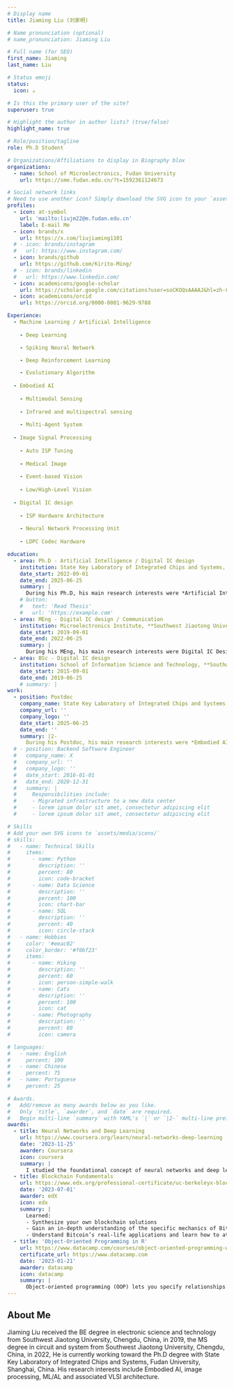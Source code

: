 ```yaml
---
# Display name
title: Jiaming Liu (刘家明)

# Name pronunciation (optional)
# name_pronunciation: Jiaming Liu

# Full name (for SEO)
first_name: Jiaming
last_name: Liu

# Status emoji
status:
  icon: ☕️

# Is this the primary user of the site?
superuser: true

# Highlight the author in author lists? (true/false)
highlight_name: true

# Role/position/tagline
role: Ph.D Student

# Organizations/Affiliations to display in Biography blox
organizations:
  - name: School of Microelectronics, Fudan University 
    url: https://sme.fudan.edu.cn/?t=1592361124673

# Social network links
# Need to use another icon? Simply download the SVG icon to your `assets/media/icons/` folder.
profiles:
  - icon: at-symbol
    url: 'mailto:liujm22@m.fudan.edu.cn'
    label: E-mail Me
  - icon: brands/x
    url: https://x.com/liujiaming1101
  # - icon: brands/instagram
  #   url: https://www.instagram.com/
  - icon: brands/github
    url: https://github.com/Kirito-Ming/
  # - icon: brands/linkedin
  #   url: https://www.linkedin.com/
  - icon: academicons/google-scholar
    url: https://scholar.google.com/citations?user=soCKOQsAAAAJ&hl=zh-CN
  - icon: academicons/orcid
    url: https://orcid.org/0000-0001-9629-9788

Experience:
  - Machine Learning / Artificial Intelligence
  
    - Deep Learning

    - Spiking Neural Network

    - Deep Reinforcement Learning

    - Evolutionary Algorithm
  
  - Embodied AI
  
    - Multimodal Sensing
  
    - Infrared and multispectral sensing
  
    - Multi-Agent System
  
  - Image Signal Processing
  
    - Auto ISP Tuning
  
    - Medical Image
  
    - Event-based Vision
  
    - Low/High-Level Vision 
  
  - Digital IC design
  
    - ISP Hardware Architecture
  
    - Neural Network Processing Unit
  
    - LDPC Codec Hardware

education:
  - area: Ph.D - Artificial Intelligence / Digital IC design
    institution: State Key Laboratory of Integrated Chips and Systems, **Fudan University**
    date_start: 2022-09-01
    date_end: 2025-06-25
    summary: |
      During his Ph.D, his main research interests were *Artificial Intelligence*, *Hyperparametric Optimisation of ISPs*, *Digital IC Design*, etc., under the supervision of **Prof. Jun Tao** and **Prof. Yibo Fan**.
    # button:
    #   text: 'Read Thesis'
    #   url: 'https://example.com'
  - area: MEng - Digital IC design / Communication
    institution: Microelectronics Institute, **Southwest Jiaotong University**
    date_start: 2019-09-01
    date_end: 2022-06-25
    summary: |
      During his MEng, his main research interests were Digital IC Design, LDPC codec hardware, etc., under the supervision of Prof. Quanyuan Feng.
  - area: BSc - Digital IC design
    institution: School of Information Science and Technology, **Southwest Jiaotong University**
    date_start: 2015-09-01
    date_end: 2019-06-25
    # summary: |
work:
  - position: Postdoc
    company_name: State Key Laboratory of Integrated Chips and Systems, **Fudan University**
    company_url: ''
    company_logo: ''
    date_start: 2025-06-25
    date_end: ''
    summary: |2-
      During his Postdoc, his main research interests were *Embodied AI*, *ML/AL*, *Infrared and multispectral sensing*, *Medical Image* etc., under the supervision of **Prof. Wenzhong Bao**.
  # - position: Backend Software Engineer
  #   company_name: X
  #   company_url: ''
  #   company_logo: ''
  #   date_start: 2016-01-01
  #   date_end: 2020-12-31
  #   summary: |
  #     Responsibilities include:
  #     - Migrated infrastructure to a new data center
  #     - lorem ipsum dolor sit amet, consectetur adipiscing elit
  #     - lorem ipsum dolor sit amet, consectetur adipiscing elit

# Skills
# Add your own SVG icons to `assets/media/icons/`
# skills:
#   - name: Technical Skills
#     items:
#       - name: Python
#         description: ''
#         percent: 80
#         icon: code-bracket
#       - name: Data Science
#         description: ''
#         percent: 100
#         icon: chart-bar
#       - name: SQL
#         description: ''
#         percent: 40
#         icon: circle-stack
#   - name: Hobbies
#     color: '#eeac02'
#     color_border: '#f0bf23'
#     items:
#       - name: Hiking
#         description: ''
#         percent: 60
#         icon: person-simple-walk
#       - name: Cats
#         description: ''
#         percent: 100
#         icon: cat
#       - name: Photography
#         description: ''
#         percent: 80
#         icon: camera

# languages:
#   - name: English
#     percent: 100
#   - name: Chinese
#     percent: 75
#   - name: Portuguese
#     percent: 25

# Awards.
#   Add/remove as many awards below as you like.
#   Only `title`, `awarder`, and `date` are required.
#   Begin multi-line `summary` with YAML's `|` or `|2-` multi-line prefix and indent 2 spaces below.
awards:
  - title: Neural Networks and Deep Learning
    url: https://www.coursera.org/learn/neural-networks-deep-learning
    date: '2023-11-25'
    awarder: Coursera
    icon: coursera
    summary: |
      I studied the foundational concept of neural networks and deep learning. By the end, I was familiar with the significant technological trends driving the rise of deep learning; build, train, and apply fully connected deep neural networks; implement efficient (vectorized) neural networks; identify key parameters in a neural network’s architecture; and apply deep learning to your own applications.
  - title: Blockchain Fundamentals
    url: https://www.edx.org/professional-certificate/uc-berkeleyx-blockchain-fundamentals
    date: '2023-07-01'
    awarder: edX
    icon: edx
    summary: |
      Learned:
      - Synthesize your own blockchain solutions
      - Gain an in-depth understanding of the specific mechanics of Bitcoin
      - Understand Bitcoin’s real-life applications and learn how to attack and destroy Bitcoin, Ethereum, smart contracts and Dapps, and alternatives to Bitcoin’s Proof-of-Work consensus algorithm
  - title: 'Object-Oriented Programming in R'
    url: https://www.datacamp.com/courses/object-oriented-programming-with-s3-and-r6-in-r
    certificate_url: https://www.datacamp.com
    date: '2023-01-21'
    awarder: datacamp
    icon: datacamp
    summary: |
      Object-oriented programming (OOP) lets you specify relationships between functions and the objects that they can act on, helping you manage complexity in your code. This is an intermediate level course, providing an introduction to OOP, using the S3 and R6 systems. S3 is a great day-to-day R programming tool that simplifies some of the functions that you write. R6 is especially useful for industry-specific analyses, working with web APIs, and building GUIs.
---
```


## About Me

Jiaming Liu received the BE degree in electronic science and technology from Southwest Jiaotong University, Chengdu, China, in 2019, the MS degree in circuit and system from Southwest Jiaotong University, Chengdu, China, in 2022, He is currently working toward the Ph.D degree with State Key Laboratory of Integrated Chips and Systems, Fudan University, Shanghai, China. His research interests include Embodied AI, image processing, ML/AL and associated VLSI architecture.
